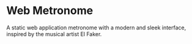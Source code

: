 # Web Metronome

A static web application metronome with a modern and sleek interface, inspired by the musical artist El Faker.


